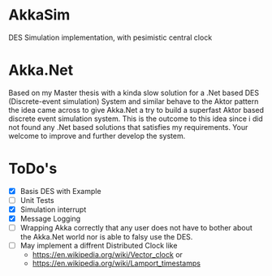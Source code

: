 # AkkaSim
DES Simulation implementation, with pesimistic central clock


# Akka.Net
Based on my Master thesis with a kinda slow solution for a .Net based DES (Discrete-event simulation) System and similar behave to the Aktor pattern the idea came across to give Akka.Net a try to build a superfast Aktor based discrete event simulation system. This is the outcome to this idea since i did not found any .Net based solutions that satisfies my requirements. Your welcome to improve and further develop the system.

# ToDo's
- [x] Basis DES with Example
- [ ] Unit Tests
- [x] Simulation interrupt
- [x] Message Logging
- [ ] Wrapping Akka correctly that any user does not have to bother about the Akka.Net world nor is able to falsy use the DES.
- [ ] May implement a diffrent Distributed Clock like
  * https://en.wikipedia.org/wiki/Vector_clock or 
  * https://en.wikipedia.org/wiki/Lamport_timestamps
